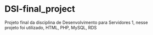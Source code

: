 # DSI-final_project
Projeto final da disciplina de Desenvolvimento para Servidores 1, nesse projeto foi utilizado, HTML, PHP, MySQL, RDS
